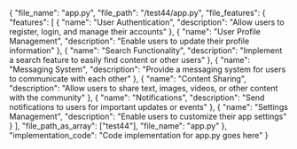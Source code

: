 {
  "file_name": "app.py",
  "file_path": "/test44/app.py",
  "file_features": {
    "features": [
      {
        "name": "User Authentication",
        "description": "Allow users to register, login, and manage their accounts"
      },
      {
        "name": "User Profile Management",
        "description": "Enable users to update their profile information"
      },
      {
        "name": "Search Functionality",
        "description": "Implement a search feature to easily find content or other users"
      },
      {
        "name": "Messaging System",
        "description": "Provide a messaging system for users to communicate with each other"
      },
      {
        "name": "Content Sharing",
        "description": "Allow users to share text, images, videos, or other content with the community"
      },
      {
        "name": "Notifications",
        "description": "Send notifications to users for important updates or events"
      },
      {
        "name": "Settings Management",
        "description": "Enable users to customize their app settings"
      }
    ],
    "file_path_as_array": ["test44"],
    "file_name": "app.py"
  },
  "implementation_code": "Code implementation for app.py goes here"
}